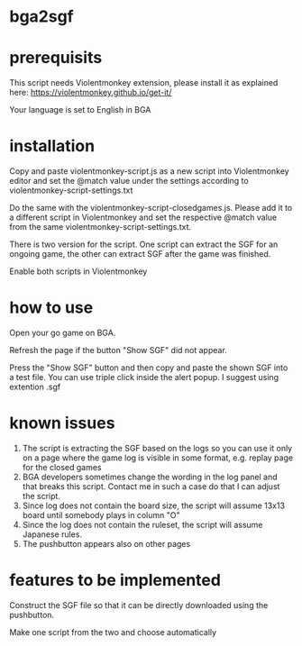 # bga2sgf

# prerequisits
This script needs Violentmonkey extension, please install it as explained here:
https://violentmonkey.github.io/get-it/

Your language is set to English in BGA

# installation
Copy and paste violentmonkey-script.js as a new script into Violentmonkey editor and set the @match value under the settings according to violentmonkey-script-settings.txt

Do the same with the violentmonkey-script-closedgames.js. Please add it to a different script in Violentmonkey and set the respective @match value from the same violentmonkey-script-settings.txt.

There is two version for the script. One script can extract the SGF for an ongoing game, the other can extract SGF after the game was finished.

Enable both scripts in Violentmonkey

# how to use
Open your go game on BGA.

Refresh the page if the button "Show SGF" did not appear.

Press the "Show SGF" button and then copy and paste the shown SGF into a test file. You can use triple click inside the alert popup. I suggest using extention .sgf

# known issues
1. The script is extracting the SGF based on the logs so you can use it only on a page where the game log is visible in some format, e.g. replay page for the closed games
2. BGA developers sometimes change the wording in the log panel and that breaks this script. Contact me in such a case do that I can adjust the script.
3. Since log does not contain the board size, the script will assume 13x13 board until somebody plays in column "O"
4. Since the log does not contain the ruleset, the script will assume Japanese rules.
5. The pushbutton appears also on other pages 


# features to be implemented
Construct the SGF file so that it can be directly downloaded using the pushbutton.

Make one script from the two and choose automatically
